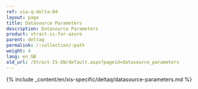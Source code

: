 ```yaml
---
ref: xia-q-delta-04
layout: page
title: Datasource Parameters
description: Datasource Parameters
product: xtract-is-for-azure
parent: deltaq
permalink: /:collection/:path
weight: 4
lang: en_GB
old_url: /Xtract-IS-EN/default.aspx?pageid=datasource_parameters
---
```

{% include _content/en/xis-specific/deltaq/datasource-parameters.md %}
